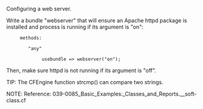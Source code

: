 Configuring a web server.

Write a bundle "webserver" that will ensure an Apache httpd package is installed and process is running if its argument is "on":

```cfengine3
     methods:

        "any"

             usebundle => webserver("on");
```

Then, make sure httpd is not running if its argument is "off".

TIP: The CFEngine function strcmp() can compare two strings.

NOTE: Reference: 039-0085_Basic_Examples:_Classes_and_Reports.__soft-class.cf
